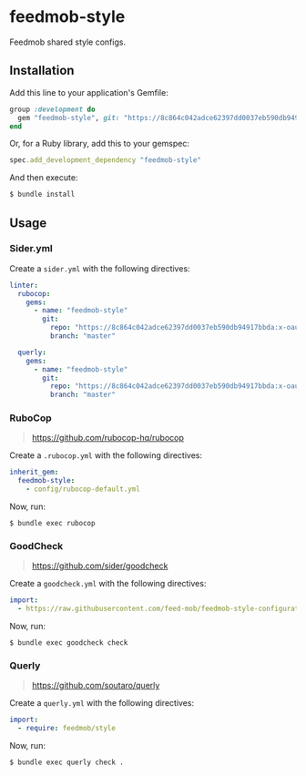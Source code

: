 # feedmob-style

Feedmob shared style configs.

## Installation

Add this line to your application's Gemfile:

```ruby
group :development do
  gem "feedmob-style", git: "https://8c864c042adce62397dd0037eb590db94917bbda:x-oauth-basic@github.com/feed-mob/feedmob-style-configuration", branch: "master"
end
```

Or, for a Ruby library, add this to your gemspec:

```ruby
spec.add_development_dependency "feedmob-style"
```

And then execute:

```bash
$ bundle install
```

## Usage

### Sider.yml

Create a `sider.yml` with the following directives:

```yml
linter:
  rubocop:
    gems:
      - name: "feedmob-style"
        git:
          repo: "https://8c864c042adce62397dd0037eb590db94917bbda:x-oauth-basic@github.com/feed-mob/feedmob-style-configuration"
          branch: "master"

  querly:
    gems:
      - name: "feedmob-style"
        git:
          repo: "https://8c864c042adce62397dd0037eb590db94917bbda:x-oauth-basic@github.com/feed-mob/feedmob-style-configuration"
          branch: "master"
```

### RuboCop
> https://github.com/rubocop-hq/rubocop

Create a `.rubocop.yml` with the following directives:

```yml
inherit_gem:
  feedmob-style:
    - config/rubocop-default.yml
```

Now, run:

```
$ bundle exec rubocop
```

### GoodCheck
> https://github.com/sider/goodcheck

Create a `goodcheck.yml` with the following directives:

```yml
import:
  - https://raw.githubusercontent.com/feed-mob/feedmob-style-configuration/master/config/goodcheck-default.yml?token=ABZ7S56K2EZYZDT67B5UQUC5XEFQC
```

Now, run:

```
$ bundle exec goodcheck check
```

### Querly
> https://github.com/soutaro/querly

Create a `querly.yml` with the following directives:

```yml
import:
  - require: feedmob/style
```

Now, run:

```
$ bundle exec querly check .
```
